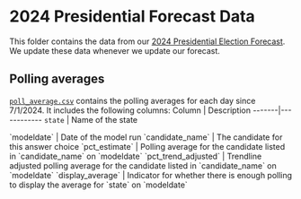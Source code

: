 # 2024 Presidential Forecast Data
This folder contains the data from our [2024 Presidential Election Forecast](https://www.natesilver.net/p/nate-silver-2024-president-election-polls-model). We update these data whenever we update our forecast. 

## Polling averages
[`poll_average.csv`](https://github.com/eli-mckown-dawson/SilverBulletin/blob/main/2024%20Presidential%20Forecast%20Data/poll_average.csv) contains the polling averages for each day since 7/1/2024. It includes the following columns:
Column | Description
-------|------------
`state` | Name of the state
<tr></tr>
`modeldate` | Date of the model run 
<tr></tr>
`candidate_name` | The candidate for this answer choice
<tr></tr>
`pct_estimate` | Polling average for the candidate listed in `candidate_name` on `modeldate`
<tr></tr>
`pct_trend_adjusted` | Trendline adjusted polling average for the candidate listed in `candidate_name` on `modeldate`
<tr></tr>
`display_average` | Indicator for whether there is enough polling to display the average for `state` on `modeldate`

